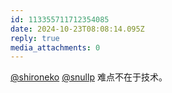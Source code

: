 ```yaml
---
id: 113355711712354085
date: 2024-10-23T08:08:14.095Z
reply: true
media_attachments: 0
---
```


[@shironeko](https://fedi.tesaguri.club/users/shironeko) [@snullp](https://c7.io/@snullp) 难点不在于技术。

